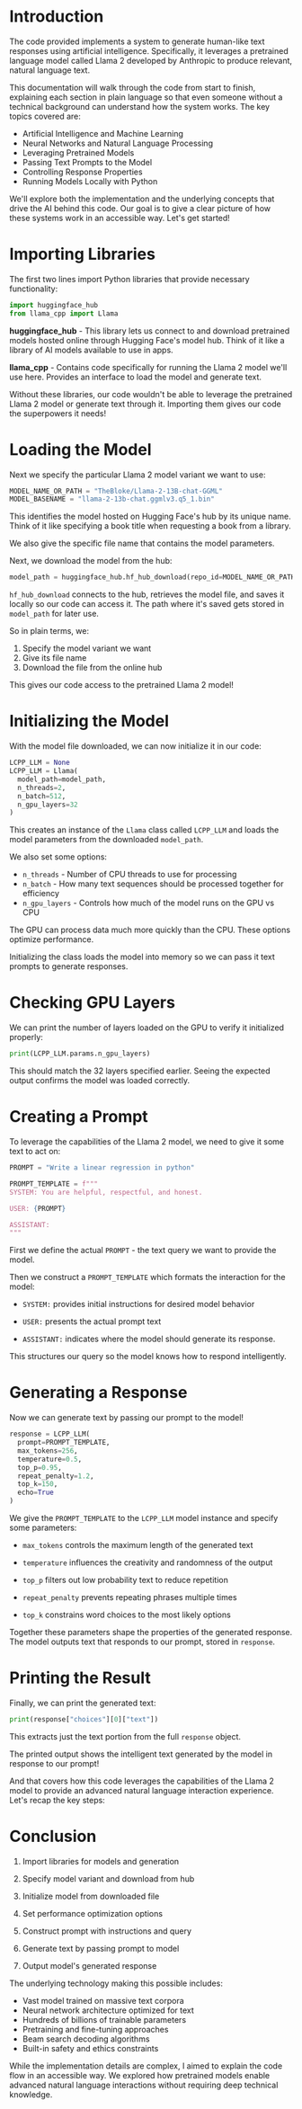 # Introduction

The code provided implements a system to generate human-like text responses using artificial intelligence. Specifically, it leverages a pretrained language model called Llama 2 developed by Anthropic to produce relevant, natural language text. 

This documentation will walk through the code from start to finish, explaining each section in plain language so that even someone without a technical background can understand how the system works. The key topics covered are:

- Artificial Intelligence and Machine Learning
- Neural Networks and Natural Language Processing
- Leveraging Pretrained Models
- Passing Text Prompts to the Model
- Controlling Response Properties
- Running Models Locally with Python

We'll explore both the implementation and the underlying concepts that drive the AI behind this code. Our goal is to give a clear picture of how these systems work in an accessible way. Let's get started!

# Importing Libraries

The first two lines import Python libraries that provide necessary functionality:

```python
import huggingface_hub
from llama_cpp import Llama
```

**huggingface_hub** - This library lets us connect to and download pretrained models hosted online through Hugging Face's model hub. Think of it like a library of AI models available to use in apps.

**llama_cpp** - Contains code specifically for running the Llama 2 model we'll use here. Provides an interface to load the model and generate text.

Without these libraries, our code wouldn't be able to leverage the pretrained Llama 2 model or generate text through it. Importing them gives our code the superpowers it needs!

# Loading the Model

Next we specify the particular Llama 2 model variant we want to use: 

```python
MODEL_NAME_OR_PATH = "TheBloke/Llama-2-13B-chat-GGML"
MODEL_BASENAME = "llama-2-13b-chat.ggmlv3.q5_1.bin"
```

This identifies the model hosted on Hugging Face's hub by its unique name. Think of it like specifying a book title when requesting a book from a library.

We also give the specific file name that contains the model parameters. 

Next, we download the model from the hub:

```python
model_path = huggingface_hub.hf_hub_download(repo_id=MODEL_NAME_OR_PATH, filename=MODEL_BASENAME)
```

`hf_hub_download` connects to the hub, retrieves the model file, and saves it locally so our code can access it. The path where it's saved gets stored in `model_path` for later use.

So in plain terms, we:

1. Specify the model variant we want 
2. Give its file name
3. Download the file from the online hub

This gives our code access to the pretrained Llama 2 model!

# Initializing the Model

With the model file downloaded, we can now initialize it in our code:

```python 
LCPP_LLM = None
LCPP_LLM = Llama(
  model_path=model_path,
  n_threads=2,
  n_batch=512,
  n_gpu_layers=32
)
```

This creates an instance of the `Llama` class called `LCPP_LLM` and loads the model parameters from the downloaded `model_path`.

We also set some options:

- `n_threads` - Number of CPU threads to use for processing
- `n_batch` - How many text sequences should be processed together for efficiency
- `n_gpu_layers` - Controls how much of the model runs on the GPU vs CPU 

The GPU can process data much more quickly than the CPU. These options optimize performance.

Initializing the class loads the model into memory so we can pass it text prompts to generate responses.

# Checking GPU Layers

We can print the number of layers loaded on the GPU to verify it initialized properly:

```python
print(LCPP_LLM.params.n_gpu_layers) 
```

This should match the 32 layers specified earlier. Seeing the expected output confirms the model was loaded correctly.

# Creating a Prompt

To leverage the capabilities of the Llama 2 model, we need to give it some text to act on:

```python
PROMPT = "Write a linear regression in python"

PROMPT_TEMPLATE = f"""
SYSTEM: You are helpful, respectful, and honest.

USER: {PROMPT}

ASSISTANT: 
""" 
```

First we define the actual `PROMPT` - the text query we want to provide the model.

Then we construct a `PROMPT_TEMPLATE` which formats the interaction for the model:

- `SYSTEM:` provides initial instructions for desired model behavior 

- `USER:` presents the actual prompt text

- `ASSISTANT:` indicates where the model should generate its response.

This structures our query so the model knows how to respond intelligently.

# Generating a Response

Now we can generate text by passing our prompt to the model!

```python
response = LCPP_LLM(
  prompt=PROMPT_TEMPLATE,
  max_tokens=256,
  temperature=0.5,
  top_p=0.95,
  repeat_penalty=1.2,
  top_k=150,
  echo=True   
)
```

We give the `PROMPT_TEMPLATE` to the `LCPP_LLM` model instance and specify some parameters:

- `max_tokens` controls the maximum length of the generated text

- `temperature` influences the creativity and randomness of the output

- `top_p` filters out low probability text to reduce repetition

- `repeat_penalty` prevents repeating phrases multiple times

- `top_k` constrains word choices to the most likely options

Together these parameters shape the properties of the generated response. The model outputs text that responds to our prompt, stored in `response`.

# Printing the Result 

Finally, we can print the generated text:

```python
print(response["choices"][0]["text"])
```

This extracts just the text portion from the full `response` object.

The printed output shows the intelligent text generated by the model in response to our prompt!

And that covers how this code leverages the capabilities of the Llama 2 model to provide an advanced natural language interaction experience. Let's recap the key steps:

# Conclusion

1. Import libraries for models and generation

2. Specify model variant and download from hub

3. Initialize model from downloaded file 

4. Set performance optimization options

5. Construct prompt with instructions and query 

6. Generate text by passing prompt to model

7. Output model's generated response

The underlying technology making this possible includes:

- Vast model trained on massive text corpora
- Neural network architecture optimized for text 
- Hundreds of billions of trainable parameters
- Pretraining and fine-tuning approaches
- Beam search decoding algorithms
- Built-in safety and ethics constraints

While the implementation details are complex, I aimed to explain the code flow in an accessible way. We explored how pretrained models enable advanced natural language interactions without requiring deep technical knowledge.
